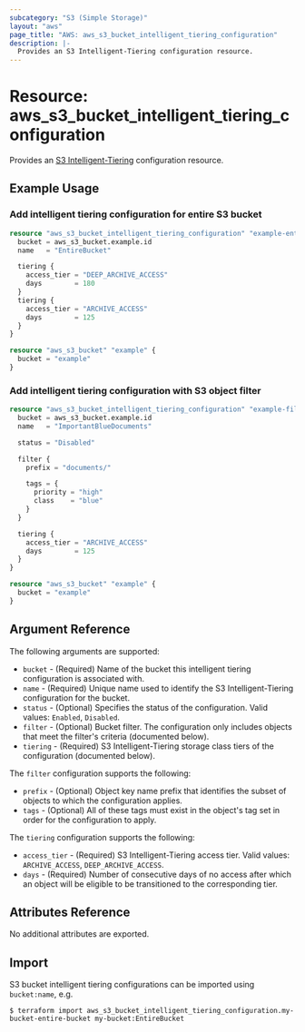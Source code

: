 ```yaml
---
subcategory: "S3 (Simple Storage)"
layout: "aws"
page_title: "AWS: aws_s3_bucket_intelligent_tiering_configuration"
description: |-
  Provides an S3 Intelligent-Tiering configuration resource.
---
```


# Resource: aws_s3_bucket_intelligent_tiering_configuration

Provides an [S3 Intelligent-Tiering](https://docs.aws.amazon.com/AmazonS3/latest/userguide/intelligent-tiering.html) configuration resource.

## Example Usage

### Add intelligent tiering configuration for entire S3 bucket

```terraform
resource "aws_s3_bucket_intelligent_tiering_configuration" "example-entire-bucket" {
  bucket = aws_s3_bucket.example.id
  name   = "EntireBucket"

  tiering {
    access_tier = "DEEP_ARCHIVE_ACCESS"
    days        = 180
  }
  tiering {
    access_tier = "ARCHIVE_ACCESS"
    days        = 125
  }
}

resource "aws_s3_bucket" "example" {
  bucket = "example"
}
```

### Add intelligent tiering configuration with S3 object filter

```terraform
resource "aws_s3_bucket_intelligent_tiering_configuration" "example-filtered" {
  bucket = aws_s3_bucket.example.id
  name   = "ImportantBlueDocuments"

  status = "Disabled"

  filter {
    prefix = "documents/"

    tags = {
      priority = "high"
      class    = "blue"
    }
  }

  tiering {
    access_tier = "ARCHIVE_ACCESS"
    days        = 125
  }
}

resource "aws_s3_bucket" "example" {
  bucket = "example"
}
```

## Argument Reference

The following arguments are supported:

* `bucket` - (Required) Name of the bucket this intelligent tiering configuration is associated with.
* `name` - (Required) Unique name used to identify the S3 Intelligent-Tiering configuration for the bucket.
* `status` - (Optional) Specifies the status of the configuration. Valid values: `Enabled`, `Disabled`.
* `filter` - (Optional) Bucket filter. The configuration only includes objects that meet the filter's criteria (documented below).
* `tiering` - (Required) S3 Intelligent-Tiering storage class tiers of the configuration (documented below).

The `filter` configuration supports the following:

* `prefix` - (Optional) Object key name prefix that identifies the subset of objects to which the configuration applies.
* `tags` - (Optional) All of these tags must exist in the object's tag set in order for the configuration to apply.

The `tiering` configuration supports the following:

* `access_tier` - (Required) S3 Intelligent-Tiering access tier. Valid values: `ARCHIVE_ACCESS`, `DEEP_ARCHIVE_ACCESS`.
* `days` - (Required) Number of consecutive days of no access after which an object will be eligible to be transitioned to the corresponding tier.

## Attributes Reference

No additional attributes are exported.

## Import

S3 bucket intelligent tiering configurations can be imported using `bucket:name`, e.g.

```
$ terraform import aws_s3_bucket_intelligent_tiering_configuration.my-bucket-entire-bucket my-bucket:EntireBucket
```
